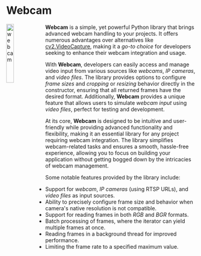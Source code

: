 # Webcam
<img alt="webcam" title="webcam" src="https://raw.githubusercontent.com/Eric-Canas/webcam/main/resources/logo.png" width="20%" align="left"> **Webcam** is a simple, yet powerful Python library that brings advanced webcam handling to your projects. It offers numerous advantages over alternatives like [cv2.VideoCapture](https://docs.opencv.org/3.4/d8/dfe/classcv_1_1VideoCapture.html#a57c0e81e83e60f36c83027dc2a188e80), making it a _go-to choice_ for developers seeking to enhance their webcam integration and usage.

With **Webcam**, developers can easily access and manage video input from various sources like _webcams_, _IP cameras_, and _video files_. The library provides options to configure *frame sizes* and *cropping* or *resizing* behavior directly in the constructor, ensuring that all returned frames have the desired format. Additionally, **Webcam** provides a unique feature that allows users to simulate *webcam input* using _video files_, perfect for testing and development.

At its core, **Webcam** is designed to be intuitive and user-friendly while providing advanced functionality and flexibility, making it an essential library for any project requiring webcam integration. The library simplifies webcam-related tasks and ensures a smooth, hassle-free experience, allowing you to focus on building your application without getting bogged down by the intricacies of webcam management.

Some notable features provided by the library include:

- Support for _webcam_, _IP cameras_ (using RTSP URLs), and _video files_ as input sources.
- Ability to precisely configure frame size and behavior when camera's native resolution is not compatible.
- Support for reading frames in both *RGB* and *BGR* formats.
- Batch processing of frames, where the iterator can yield multiple frames at once.
- Reading frames in a background thread for improved performance.
- Limiting the frame rate to a specified maximum value.

